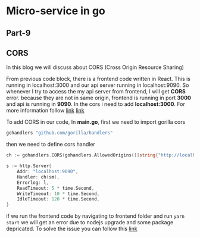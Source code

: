 # Micro-service in go
## Part-9
## CORS

In this blog we will discuss about CORS (Cross Origin Resource Sharing)

From previous code block, there is a frontend code written in React. This is running in localhost:3000 and our api server running in localhost:9090. So whenever I try to access the my api server from frontend, I will get **CORS** error. because they are not in same origin, frontend is running in port **3000** and api is running in **9090**. In the cors i need to add **localhost:3000**. For more information follow [link](https://medium.com/@baphemot/understanding-cors-18ad6b478e2b) [link](https://developer.mozilla.org/en-US/docs/Web/HTTP/CORS)

To add CORS in our code, In **main.go**, first we need to import gorilla cors

```go
gohandlers "github.com/gorilla/handlers"
```

then we need to define cors handler
```go
ch := gohandlers.CORS(gohandlers.AllowedOrigins([]string{"http://localhost:3000"}))

s := http.Server{
    Addr: "localhost:9090",
    Handler: ch(sm),
    Errorlog: l,
    ReadTimeout: 5 * time.Second,
    WriteTimeout: 10 * time.Second,
    IdleTimeout: 120 * time.Second,
}
```

if we run the frontend code by navigating to frontend folder and run ```yarn start``` we will get an error due to nodejs upgrade and some package depricated. To solve the issue you can follow this [link](https://gankrin.org/how-to-fix-error-digital-envelope-routinesunsupported-in-node-js-or-react/)

